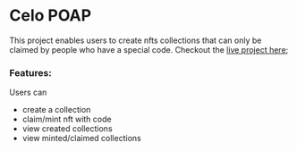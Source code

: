 # Celo POAP

This project enables users to create nfts collections that can only be claimed by people who have a special code.
Checkout the [live project here](https://celo-poap.vercel.app/);

### Features:
Users can
- create a collection
- claim/mint nft with code
- view created collections
- view minted/claimed collections 



